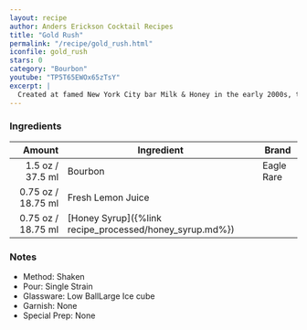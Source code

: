 ```yaml
---
layout: recipe
author: Anders Erickson Cocktail Recipes
title: "Gold Rush"
permalink: "/recipe/gold_rush.html"
iconfile: gold_rush
stars: 0
category: "Bourbon"
youtube: "TP5T65EWOx65zTsY"
excerpt: |
  Created at famed New York City bar Milk & Honey in the early 2000s, this drink's combination of bourbon, lemon and honey became worldwide modern classic.
---
```


### Ingredients

|  Amount | Ingredient                                    | Brand      |
| ------: | --------------------------------------------- | ---------- |
|  1.5 oz / 37.5 ml | Bourbon                                       | Eagle Rare |
| 0.75 oz / 18.75 ml | Fresh Lemon Juice                             |
| 0.75 oz / 18.75 ml | [Honey Syrup]({%link recipe_processed/honey_syrup.md%}) |

### Notes

- Method: Shaken
- Pour: Single Strain
- Glassware: Low BallLarge Ice cube
- Garnish: None
- Special Prep: None
